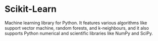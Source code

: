 # Scikit-Learn
Machine learning library for Python. It features various algorithms like support vector machine, random forests, and k-neighbours, and it also supports Python numerical and scientific libraries like NumPy and SciPy.

